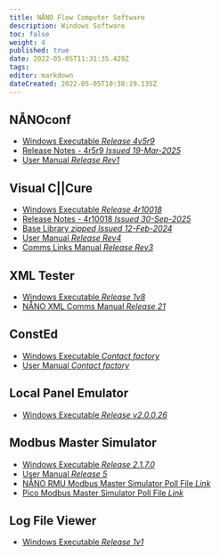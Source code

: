 ```yaml
---
title: NÅNO Flow Computer Software
description: Windows Software
toc: false
weight: 4
published: true
date: 2022-05-05T11:31:35.429Z
tags: 
editor: markdown
dateCreated: 2022-05-05T10:38:19.135Z
---
```


## NÅNOconf
- <a href="/nano/software/SetupNanoConf_4v5r9.msi" download>Windows Executable *Release 4v5r9*</a>
- [Release Notes - 4r5r9 *Issued 19-Mar-2025*](/nano/software/NANOconf_ChangeLog_4v5r9.pdf)
- [User Manual *Release Rev1*](/nano/software/NANOConf_User_Manual_R1.pdf)

## Visual C||Cure
- <a href="/nano/software/SetupVCC_4r10018.msi" download>Windows Executable *Release 4r10018*</a>
- [Release Notes - 4r10018 *Issued 30-Sep-2025*](/nano/software/Visual_CCure_ChangeLog_2025-09-30.pdf)
- <a href="/nano/software/base_library_2024-02-12.zip" download>Base Library *zipped* *Issued 12-Feb-2024*</a>
- [User Manual *Release Rev4*](/nano/software/Visual_CCure_User_Manual_Release_R4.pdf)
- [Comms Links Manual *Release Rev3*](/nano/software/Visual_CCure_Comms_Links_-_Release_R3.pdf)

## XML Tester
- <a href="/nano/software/XML_Tester_1v8.exe" download>Windows Executable *Release 1v8*</a>
- [NÅNO XML Comms Manual *Release 21*](/nano/software/Nano_XML_Comms-Rev21.pdf)

## ConstEd
- [Windows Executable *Contact factory*]()
- [User Manual *Contact factory*]()

## Local Panel Emulator
- <a href="/nano/software/Local_Panel_Emulator-v2.0.0.26.exe" download>Windows Executable *Release v2.0.0.26*</a>

## Modbus Master Simulator
- <a href="/nano/software/ModbusMasterSimulator_2.1.7.0.exe" download>Windows Executable *Release 2.1.7.0*</a>
- [User Manual *Release 5*](/nano/software/Modbus_Master_Simulator_User_Manual_R5.pdf)
- [NÅNO RMU Modbus Master Simulator Poll File *Link*](/rmu/nano#software)
- [Pico Modbus Master Simulator Poll File *Link*](/rmu/pico/#software)

## Log File Viewer
- <a href="/nano/software/NanoLogViewer1v1.exe" download>Windows Executable *Release 1v1*</a>
